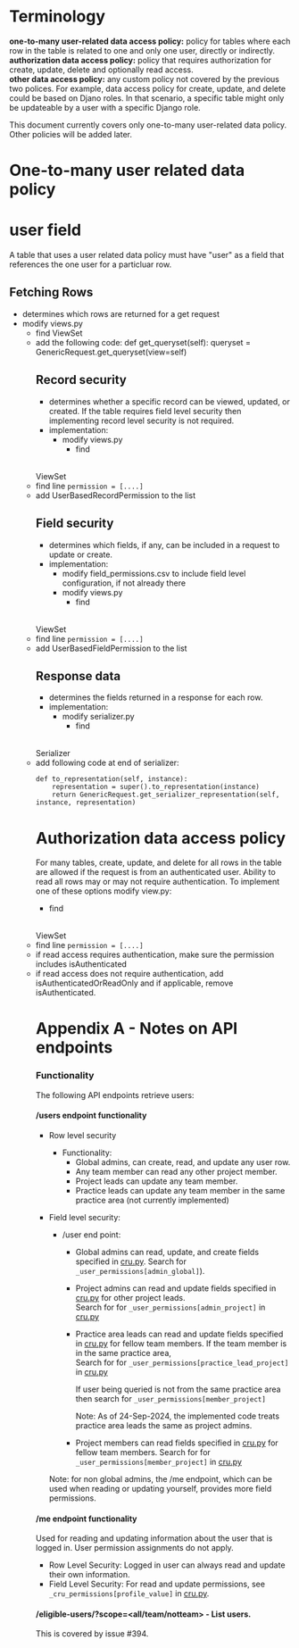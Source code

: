 # Terminology
**one-to-many user-related data access policy:** policy for tables where each row in the table is related to one and only one user, directly or indirectly.
**authorization data access policy:** policy that requires authorization for create, update, delete and optionally read access.  
**other data access policy:** any custom policy not covered by the previous two polices.  For example, data access policy for create, update, and delete could be based on Djano roles.  In that scenario, a specific table might only be updateable by a user with a specific Django role.

This document currently covers only one-to-many user-related data policy.  Other policies will be added later.

# One-to-many user related data policy

# user field
A table that uses a user related data policy must have "user" as a field that references the one user for a particluar row.

## Fetching Rows

- determines which rows are returned for a get request
- modify views.py
  - find <table>ViewSet
  - add the following code:
      def get_queryset(self):
        queryset = GenericRequest.get_queryset(view=self)

## Record security

- determines whether a specific record can be viewed, updated, or created.  If the table requires field level security then implementing record level security is not required.
-  implementation: 
   - modify views.py
     - find <table>ViewSet
     - find line `permission = [....]`
     - add UserBasedRecordPermission to the list

## Field security
- determines which fields, if any, can be included in a request to update or create. 
- implementation:
  - modify field_permissions.csv to include field level configuration, if not already there
  - modify views.py
     - find <table>ViewSet
     - find line `permission = [....]`
     - add UserBasedFieldPermission to the list

## Response data
- determines the fields returned in a response for each row.  
- implementation: 
  - modify serializer.py
    - find <table>Serializer
    - add following code at end of serializer:
```
def to_representation(self, instance):
    representation = super().to_representation(instance)
    return GenericRequest.get_serializer_representation(self, instance, representation)
```

# Authorization data access policy
For many tables, create, update, and delete for all rows in the table are allowed if the request is from an authenticated user.  Ability to read all rows may or may not require authentication.  To implement one of these
options modify view.py:
- find <table>ViewSet
- find line `permission = [....]`
- if read access requires authentication, make sure the permission includes isAuthenticated
- if read access does not require authentication, add isAuthenticatedOrReadOnly and if applicable, remove isAuthenticated.


# Appendix A - Notes on API endpoints

### Functionality

The following API endpoints retrieve users:

#### /users endpoint functionality

- Row level security

    - Functionality:
        - Global admins, can create, read, and update any user row.
        - Any team member can read any other project member.
        - Project leads can update any team member.
        - Practice leads can update any team member in the same practice area (not currently implemented)

- Field level security:

    - /user end point:
        - Global admins can read, update, and create fields specified in
            [cru.py](../../app/core/cru.py).  Search for
            `_user_permissions[admin_global]`).

        - Project admins can read and update fields specified in
            [cru.py](../../app/core/cru.py) for other project leads.\
            Search for for `_user_permissions[admin_project]` in [cru.py](../../app/core/cru.py)

        - Practice area leads can read and update fields specified in
            [cru.py](../../app/core/cru.py) for fellow team members.  If
            the team member is in the same practice area,\
            Search for for `_user_permissions[practice_lead_project]` in [cru.py](../../app/core/cru.py)

            If user being queried is not from the same practice area then search for `_user_permissions[member_project]`

            Note: As of 24-Sep-2024, the implemented code treats practice area leads the same as project
            admins.

        - Project members can read fields specified in
            [cru.py](../../app/core/cru.py) for fellow team members.
            Search for for `_user_permissions[member_project]` in [cru.py](../../app/core/cru.py)

    Note: for non global admins, the /me endpoint, which can be used when reading or
    updating yourself, provides more field permissions.

#### /me endpoint functionality

Used for reading and updating information about the user that is logged in.  User permission assignments do not apply.

- Row Level Security: Logged in user can always read and update their own information.
- Field Level Security: For read and update permissions, see `_cru_permissions[profile_value]` in [cru.py](../../app/core/cru.py).

#### /eligible-users/<project id>?scope=\<all/team/notteam> - List users.

This is covered by issue #394.

